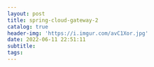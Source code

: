 ```yaml
---
layout: post
title: spring-cloud-gateway-2
catalog: true
header-img: 'https://i.imgur.com/avC1Xor.jpg'
date: 2022-06-11 22:51:11
subtitle:
tags:
---
```



